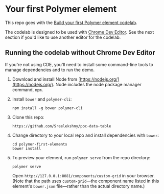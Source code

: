 # Your first Polymer element

This repo goes with the [Build your first Polymer element codelab](http://www.code-labs.io/codelabs/polymer-first-elements/).

The codelab is designed to be used with [Chrome Dev Editor](https://chrome.google.com/webstore/detail/chrome-dev-editor-develop/pnoffddplpippgcfjdhbmhkofpnaalpg?hl=en).
See the next section if you'd like to use another editor for the codelab.

## Running the codelab without Chrome Dev Editor

If you're not using CDE, you'll need to install some command-line tools to manage
dependencies and to run the demo.

1.  Download and install Node from [https://nodejs.org/](https://nodejs.org/). Node includes the node package manager command, `npm`.

2.  Install `bower` and `polymer-cli`:

        npm install -g bower polymer-cli

3.  Clone this repo:

        https://github.com/Sreelekshmy/poc-data-table
        
4.  Change directory to your local repo and install dependencies with `bower`:

        cd polymer-first-elements
        bower install
        
5.  To preview your element, run `polymer serve` from the repo directory:

        polymer serve
        
    Open `http://127.0.0.1:8081/components/custom-grid` in your browser. (Note that the path uses `custom-grid`—the 
    component name listed in this element's `bower.json` file—rather than the actual directory name.) 
    
 
